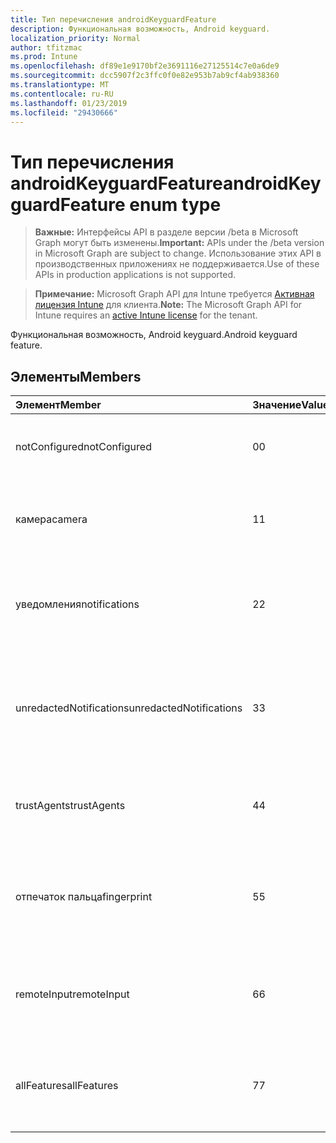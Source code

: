 ```yaml
---
title: Тип перечисления androidKeyguardFeature
description: Функциональная возможность, Android keyguard.
localization_priority: Normal
author: tfitzmac
ms.prod: Intune
ms.openlocfilehash: df89e1e9170bf2e3691116e27125514c7e0a6de9
ms.sourcegitcommit: dcc5907f2c3ffc0f0e82e953b7ab9cf4ab938360
ms.translationtype: MT
ms.contentlocale: ru-RU
ms.lasthandoff: 01/23/2019
ms.locfileid: "29430666"
---
```

# <a name="androidkeyguardfeature-enum-type"></a><span data-ttu-id="212ad-103">Тип перечисления androidKeyguardFeature</span><span class="sxs-lookup"><span data-stu-id="212ad-103">androidKeyguardFeature enum type</span></span>

> <span data-ttu-id="212ad-104">**Важные:** Интерфейсы API в разделе версии /beta в Microsoft Graph могут быть изменены.</span><span class="sxs-lookup"><span data-stu-id="212ad-104">**Important:** APIs under the /beta version in Microsoft Graph are subject to change.</span></span> <span data-ttu-id="212ad-105">Использование этих API в производственных приложениях не поддерживается.</span><span class="sxs-lookup"><span data-stu-id="212ad-105">Use of these APIs in production applications is not supported.</span></span>

> <span data-ttu-id="212ad-106">**Примечание:** Microsoft Graph API для Intune требуется [Активная лицензия Intune](https://go.microsoft.com/fwlink/?linkid=839381) для клиента.</span><span class="sxs-lookup"><span data-stu-id="212ad-106">**Note:** The Microsoft Graph API for Intune requires an [active Intune license](https://go.microsoft.com/fwlink/?linkid=839381) for the tenant.</span></span>

<span data-ttu-id="212ad-107">Функциональная возможность, Android keyguard.</span><span class="sxs-lookup"><span data-stu-id="212ad-107">Android keyguard feature.</span></span>

## <a name="members"></a><span data-ttu-id="212ad-108">Элементы</span><span class="sxs-lookup"><span data-stu-id="212ad-108">Members</span></span>
|<span data-ttu-id="212ad-109">Элемент</span><span class="sxs-lookup"><span data-stu-id="212ad-109">Member</span></span>|<span data-ttu-id="212ad-110">Значение</span><span class="sxs-lookup"><span data-stu-id="212ad-110">Value</span></span>|<span data-ttu-id="212ad-111">Описание</span><span class="sxs-lookup"><span data-stu-id="212ad-111">Description</span></span>|
|:---|:---|:---|
|<span data-ttu-id="212ad-112">notConfigured</span><span class="sxs-lookup"><span data-stu-id="212ad-112">notConfigured</span></span>|<span data-ttu-id="212ad-113">0</span><span class="sxs-lookup"><span data-stu-id="212ad-113">0</span></span>|<span data-ttu-id="212ad-114">Не настроен; Это значение игнорируется.</span><span class="sxs-lookup"><span data-stu-id="212ad-114">Not configured; this value is ignored.</span></span>|
|<span data-ttu-id="212ad-115">камера</span><span class="sxs-lookup"><span data-stu-id="212ad-115">camera</span></span>|<span data-ttu-id="212ad-116">1</span><span class="sxs-lookup"><span data-stu-id="212ad-116">1</span></span>|<span data-ttu-id="212ad-117">Об использовании камеры при на экранах безопасной keyguard.</span><span class="sxs-lookup"><span data-stu-id="212ad-117">Camera usage when on secure keyguard screens.</span></span>|
|<span data-ttu-id="212ad-118">уведомления</span><span class="sxs-lookup"><span data-stu-id="212ad-118">notifications</span></span>|<span data-ttu-id="212ad-119">2</span><span class="sxs-lookup"><span data-stu-id="212ad-119">2</span></span>|<span data-ttu-id="212ad-120">Отображение уведомлений при на экранах безопасной keyguard.</span><span class="sxs-lookup"><span data-stu-id="212ad-120">Showing notifications when on secure keyguard screens.</span></span>|
|<span data-ttu-id="212ad-121">unredactedNotifications</span><span class="sxs-lookup"><span data-stu-id="212ad-121">unredactedNotifications</span></span>|<span data-ttu-id="212ad-122">3</span><span class="sxs-lookup"><span data-stu-id="212ad-122">3</span></span>|<span data-ttu-id="212ad-123">Отображение unredacted уведомлений при на экранах безопасной keyguard.</span><span class="sxs-lookup"><span data-stu-id="212ad-123">Showing unredacted notifications when on secure keyguard screens.</span></span>|
|<span data-ttu-id="212ad-124">trustAgents</span><span class="sxs-lookup"><span data-stu-id="212ad-124">trustAgents</span></span>|<span data-ttu-id="212ad-125">4</span><span class="sxs-lookup"><span data-stu-id="212ad-125">4</span></span>|<span data-ttu-id="212ad-126">Можно отметить состояние агента на экранах безопасной keyguard.</span><span class="sxs-lookup"><span data-stu-id="212ad-126">Trust agent state when on secure keyguard screens.</span></span>|
|<span data-ttu-id="212ad-127">отпечаток пальца</span><span class="sxs-lookup"><span data-stu-id="212ad-127">fingerprint</span></span>|<span data-ttu-id="212ad-128">5</span><span class="sxs-lookup"><span data-stu-id="212ad-128">5</span></span>|<span data-ttu-id="212ad-129">Отпечаток об использовании датчика на экранах безопасной keyguard.</span><span class="sxs-lookup"><span data-stu-id="212ad-129">Fingerprint sensor usage when on secure keyguard screens.</span></span>|
|<span data-ttu-id="212ad-130">remoteInput</span><span class="sxs-lookup"><span data-stu-id="212ad-130">remoteInput</span></span>|<span data-ttu-id="212ad-131">6</span><span class="sxs-lookup"><span data-stu-id="212ad-131">6</span></span>|<span data-ttu-id="212ad-132">Запись текста уведомлений при на экранах безопасной keyguard.</span><span class="sxs-lookup"><span data-stu-id="212ad-132">Notification text entry when on secure keyguard screens.</span></span>|
|<span data-ttu-id="212ad-133">allFeatures</span><span class="sxs-lookup"><span data-stu-id="212ad-133">allFeatures</span></span>|<span data-ttu-id="212ad-134">7</span><span class="sxs-lookup"><span data-stu-id="212ad-134">7</span></span>|<span data-ttu-id="212ad-135">Все функции keyguard при на экранах безопасной keyguard.</span><span class="sxs-lookup"><span data-stu-id="212ad-135">All keyguard features when on secure keyguard screens.</span></span>|




